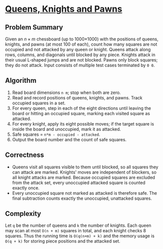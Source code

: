 # [Queens, Knights and Pawns](https://www.spoj.com/problems/QKP/)

## Problem Summary
Given an $n \times m$ chessboard (up to 1000×1000) with the positions of queens, knights, and pawns (at most 100 of each), count how many squares are not occupied and not attacked by any queen or knight. Queens attack along rows, columns, and diagonals until blocked by any piece. Knights attack in their usual L‑shaped jumps and are not blocked. Pawns only block squares; they do not attack. Input consists of multiple test cases terminated by `0 0`.

## Algorithm
1. Read board dimensions `n m`; stop when both are zero.
2. Read and record positions of queens, knights, and pawns. Track occupied squares in a set.
3. For every queen, step in each of the eight directions until leaving the board or hitting an occupied square, marking each visited square as attacked.
4. For every knight, apply its eight possible moves; if the target square is inside the board and unoccupied, mark it as attacked.
5. Safe squares = `n*m - occupied - attacked`.
6. Output the board number and the count of safe squares.

## Correctness
- Queens visit all squares visible to them until blocked, so all squares they can attack are marked. Knights' moves are independent of blockers, so all knight attacks are marked. Because occupied squares are excluded from the attack set, every unoccupied attacked square is counted exactly once.
- Every unoccupied square not marked as attacked is therefore safe. The final subtraction counts exactly the unoccupied, unattacked squares.

## Complexity
Let `q` be the number of queens and `k` the number of knights. Each queen may scan at most `O(n + m)` squares in total, and each knight checks 8 squares. Thus the running time is `O(q(n+m) + k)` and the memory usage is `O(q + k)` for storing piece positions and the attacked set.
